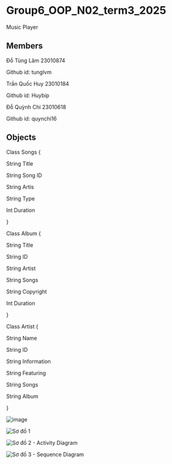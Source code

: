 # Group6_OOP_N02_term3_2025
Music Player

## Members

Đỗ Tùng Lâm 23010874

Github id: tunglvm

Trần Quốc Huy 23010184

Github id: Huybip

Đỗ Quỳnh Chi 23010618

Github id: quynchi16

## Objects

   Class Songs {

String Title

String Song ID

String Artis

String Type

Int Duration

}

   Class Album {

String Title

String ID

String Artist

String Songs

String Copyright

Int Duration

}

   Class Artist {

String Name

String ID

String Information

String Featuring

String Songs

String Album


}

![image](https://github.com/user-attachments/assets/ab0c18b4-c7b1-4907-88d4-b1ea96887b25)


![Sơ đồ 1](https://github.com/user-attachments/assets/9a82e955-78e7-4e7b-a74f-56e460bc6144)


![Sơ đồ 2 - Activity Diagram](https://github.com/user-attachments/assets/bd6b42f0-a5c2-43cc-bde8-17b20c69a77f)


![Sơ đồ 3 - Sequence Diagram](https://github.com/user-attachments/assets/735a9b08-7ae9-4db0-99e5-00db09b9ec5e)




